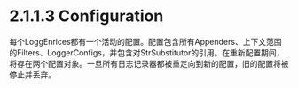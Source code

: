 # 2.1.1.3 Configuration

每个LoggEnrices都有一个活动的配置。配置包含所有Appenders、上下文范围的Filters、LoggerConfigs，并包含对StrSubstitutor的引用。在重新配置期间，将存在两个配置对象。一旦所有日志记录器都被重定向到新的配置，旧的配置将被停止并丢弃。